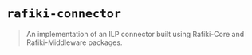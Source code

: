 # `rafiki-connector`

> An implementation of an ILP connector built using Rafiki-Core and Rafiki-Middleware packages.
